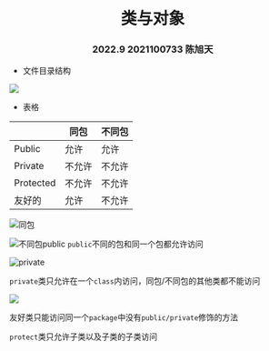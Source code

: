# <center>类与对象

### <center>2022.9 2021100733 陈旭天

- 文件目录结构

![](/%E5%8C%851.png)

- 表格

|  | 同包 | 不同包 |
| --- | ----------- |---|
| Public | 允许 | 允许   |
| Private | 不允许 |   不允许  |
|   Protected    |  不允许    |  不允许   |
|    友好的     |  允许    | 不允许    |


![同包](/public.png)

![不同包public](/public%E5%8C%85.png)
`public`不同的包和同一个包都允许访问

![private](/private2.png)

`private`类只允许在一个`class`内访问，同包/不同包的其他类都不能访问

![](/%E5%8F%8B%E5%A5%BD%E7%B1%BB.png)

友好类只能访问同一个`package`中没有`public/private`修饰的方法

`protect`类只允许子类以及子类的子类访问
